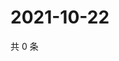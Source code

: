 # 2021-10-22

共 0 条

<!-- BEGIN WEIBO -->
<!-- 最后更新时间 Fri Oct 22 2021 00:15:39 GMT+0800 (China Standard Time) -->

<!-- END WEIBO -->
